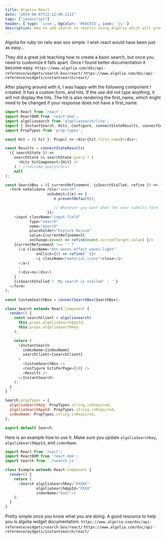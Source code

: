```yaml
---
title: Algolia React
date: "2019-08-07T22:12:00.121Z"
tags: ["javascript"]
header: { type: 'icon', bgColor: '#E6CE33', icon: 'js' }
description: How to add search to reactjs using Algolia which will provide suggestions through search box.
---
```


Algolia for ruby on rails was soo simple.
I wish react would have been just as easy...

They did a great job teaching how to create a basic search, but once you need to customize it falls apart.
Once I found better documentation it become easy.
`https://www.algolia.com/doc/api-reference/widgets/search-box/react/`
`https://www.algolia.com/doc/api-reference/widgets/instantsearch/react/`

After playing around with it, I was happy with the following component I created.
It has a custom form, and hits.
If the use did not type anything, it will not display the hits.
The hit is also rendering the first_name, which might need to be changed if your response does not have a first_name.


```javascript
import React from 'react';
import ReactDOM from 'react-dom';
import algoliasearch from 'algoliasearch/lite';
import { InstantSearch, Hits, Configure, connectStateResults, connectSearchBox } from 'react-instantsearch-dom';
import PropTypes from 'prop-types';

const Hit = ({ hit }: Props) => <div>{hit.first_name}</div>;

const Results = connectStateResults(
  ({ searchState }) =>
    searchState && searchState.query ? (
      <Hits hitComponent={Hit} />
    ) : //<div>No query</div>
    null
);

const SearchBox = ({ currentRefinement, isSearchStalled, refine }) => (
  <form noValidate role="search"
                   onSubmit={(e) => {
                      e.preventDefault();

                      // Whatever you want when the user submits form
                   }}>
    <input className="input-field"
           type="search"
           name="Search"
           placeholder="Explore Rejuve" 
           value={currentRefinement}
           onChange={event => refine(event.currentTarget.value) }/>
    {currentRefinement !== '' ?
      (<a className="btn waves-effect waves-light"
              onClick={() => refine('')}>
              <i className="material-icons">close</i>
      </a>)
      :
      (<div>no</div>)
    }
    {isSearchStalled ? 'My search is stalled' : ''}
  </form>
);

const CustomSearchBox = connectSearchBox(SearchBox);

class Search extends React.Component {
  render() {
    const searchClient = algoliasearch(
      this.props.algoliaSearchAppId,
      this.props.algoliaSearchKey
    );

    return (
      <InstantSearch
        indexName={indexName}
        searchClient={searchClient}
      >
        <CustomSearchBox />
        <Configure hitsPerPage={20} />
        <Results />
      </InstantSearch>
    );
  }
}

Search.propTypes = {
  algoliaSearchKey: PropTypes.string.isRequired,
  algoliaSearchAppId: PropTypes.string.isRequired,
  indexName: PropTypes.string.isRequired,
};

export default Search;
```
Here is an example how to use it.
Make sure you update `algoliaSearchKey`, `algoliaSearchAppId`, and `indexName`.
```javascript
import React from 'react';
import ReactDOM from 'react-dom';
import Search from './search.js'

class Example extends React.Component {
  render() {
    return (
      <Search algoliaSearchKey="XXXXX"
              algoliaSearchAppId="XXXX"
              indexName="User"/>
    );
  }
}
```
Pretty simple once you know what you are doing.
A good resource to help you is algolia widget documentation.
`https://www.algolia.com/doc/api-reference/widgets/search-box/react/`
`https://www.algolia.com/doc/api-reference/widgets/instantsearch/react/`

